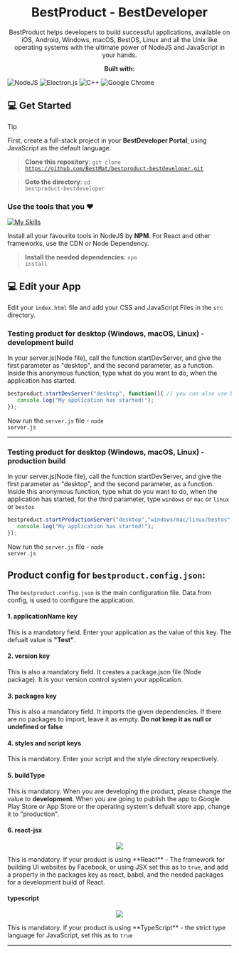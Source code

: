 <h1 align="center">
  BestProduct - BestDeveloper
</h1>

<p align="center">
  BestProduct helps developers to build successful applications, available on iOS, Android, Windows, macOS, BestOS, Linux and all the Unix like operating systems with the ultimate power of NodeJS and JavaScript in your hands.<br>
</p>

<p align="center">
<strong>Built with:</strong>
</p>

<p align="center>

![JavaScript](https://img.shields.io/badge/javascript-%23323330.svg?style=for-the-badge&logo=javascript&logoColor=%23F7DF1E)
![NodeJS](https://img.shields.io/badge/node.js-6DA55F?style=for-the-badge&logo=node.js&logoColor=white)
![Electron.js](https://img.shields.io/badge/Electron-191970?style=for-the-badge&logo=Electron&logoColor=white)
![C++](https://img.shields.io/badge/c++-%2300599C.svg?style=for-the-badge&logo=c%2B%2B&logoColor=white)
![Google Chrome](https://img.shields.io/badge/Google%20Chrome-4285F4?style=for-the-badge&logo=GoogleChrome&logoColor=white)


</p>

## 💻 Get Started

> [!TIP]
> First, create a full-stack project in your **BestDeveloper Portal**, using JavaScript as the default language. 

> **Clone this repository**: <code>git clone https://github.com/BestMat/bestproduct-bestdeveloper.git</code>

> **Goto the directory**: <code>cd bestproduct-bestdeveloper</code>

### Use the tools that you ❤️
[![My Skills](https://skillicons.dev/icons?i=javascript,react,vue,angular,ts,electron,python,cpp,tailwind,sass,webpack,babel,next,threejs,bootstrap&perline=5)](https://skillicons.dev)

Install all your favourite tools in NodeJS by **NPM**. For React and other frameworks, use the CDN or Node Dependency.
> **Install the needed dependencies**: <code>npm install</code>        

## 💻 Edit your App
Edit your `index.html` file and add your CSS and JavaScript Files in the `src` directory.

### Testing product for desktop (Windows, macOS, Linux) - development build

In your server.js(Node file), call the function startDevServer, and give the first parameter as "desktop", and the second parameter, as a function. Inside this anonymous function, type what do you want to do, when the application has started.


```javascript
bestproduct.startDevServer("desktop", function(){ // you can also use ES6 arrow functions
   console.log("My application has started!");
});
```

Now run the <code>server.js</code> file - <code>node server.js</code>


***

### Testing product for desktop (Windows, macOS, Linux) - production build

In your server.js(Node file), call the function startDevServer, and give the first parameter as "desktop", and the second parameter, as a function. Inside this anonymous function, type what do you want to do, when the application has started, for the third parameter, type `windows` or `mac` or `linux` or `bestos`


```javascript
bestproduct.startProductionServer("desktop","windows/mac/linux/bestos", function(){ // you can also use ES6 arrow functions
   console.log("My application has started!");
});
```

Now run the <code>server.js</code> file - <code>node server.js</code>

## Product config for `bestproduct.config.json`:

The `bestproduct.config.json` is the main configuration file. Data from config, is used to configure the application.

<h4>1. applicationName key</h4>

This is a mandatory field. Enter your application as the value of this key. The defualt value is **"Test"**.

<h4>2. version key</h4>

This is also a mandatory field. It creates a package.json file (Node package). It is your version control system your application.

<h4>3. packages key</h4>

This is also a mandatory field. It imports the given dependencies. If there are no packages to import, leave it as empty. **Do not keep it as null or undefined or false**

<h4>4. styles and script keys</h4>
This is mandatory. Enter your script and the style directory respectively.
 
 <h4>5. buildType</h4>
 This is mandatory. When you are developing the product, please change the value to <b>development</b>. When you are going to publish the app to Google Play Store or App Store or the operating system's defualt store app, change it to "production".
 
 <h4>6. react-jsx</h4>
 <p align="center">
  <a href="https://skillicons.dev">
    <img src="https://skillicons.dev/icons?i=react,redux,remix" />
  </a>
</p>
 This is mandatory. If your product is using **React** - The framework for building UI websites by Facebook, or using JSX set this as to <code>true</code>, and add a property in the packages key as react, babel, and the needed packages for a development build of React.
 
 <h4>typescript</h4>
  <p align="center">
  <a href="https://skillicons.dev">
    <img src="https://skillicons.dev/icons?i=ts" />
  </a>
</p>
 This is mandatory. If your product is using **TypeScript** - the strict type language for JavaScript, set this as to <code>true</code>

 ---
